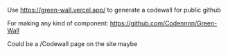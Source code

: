 

Use https://green-wall.vercel.app/ to generate a codewall for public github

For making any kind of component:
https://github.com/Codennnn/Green-Wall

Could be a /Codewall page on the site maybe